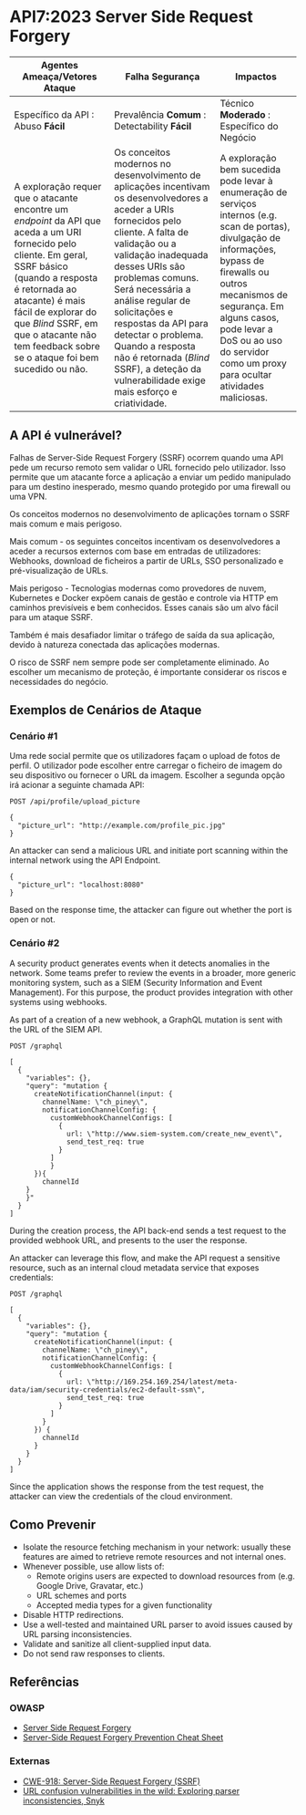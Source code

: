 # API7:2023 Server Side Request Forgery

| Agentes Ameaça/Vetores Ataque | Falha Segurança | Impactos |
| - | - | - |
| Específico da API : Abuso **Fácil** | Prevalência **Comum** : Detectability **Fácil** | Técnico **Moderado** : Específico do Negócio |
| A exploração requer que o atacante encontre um _endpoint_ da API que aceda a um URI fornecido pelo cliente. Em geral, SSRF básico (quando a resposta é retornada ao atacante) é mais fácil de explorar do que _Blind_ SSRF, em que o atacante não tem feedback sobre se o ataque foi bem sucedido ou não. | Os conceitos modernos no desenvolvimento de aplicações incentivam os desenvolvedores a aceder a URIs fornecidos pelo cliente. A falta de validação ou a validação inadequada desses URIs são problemas comuns. Será necessária a análise regular de solicitações e respostas da API para detectar o problema. Quando a resposta não é retornada (_Blind_ SSRF), a deteção da vulnerabilidade exige mais esforço e criatividade. | A exploração bem sucedida pode levar à enumeração de serviços internos (e.g. scan de portas), divulgação de informações, bypass de firewalls ou outros mecanismos de segurança. Em alguns casos, pode levar a DoS ou ao uso do servidor como um proxy para ocultar atividades maliciosas. |

## A API é vulnerável?

Falhas de Server-Side Request Forgery (SSRF) ocorrem quando uma API pede um 
recurso remoto sem validar o URL fornecido pelo utilizador. Isso permite que 
um atacante force a aplicação a enviar um pedido manipulado para um destino 
inesperado, mesmo quando protegido por uma firewall ou uma VPN.

Os conceitos modernos no desenvolvimento de aplicações tornam o SSRF mais 
comum e mais perigoso.

Mais comum - os seguintes conceitos incentivam os desenvolvedores a aceder 
a recursos externos com base em entradas de utilizadores: Webhooks, download 
de ficheiros a partir de URLs, SSO personalizado e pré-visualização de URLs.

Mais perigoso - Tecnologias modernas como provedores de nuvem, Kubernetes e 
Docker expõem canais de gestão e controle via HTTP em caminhos previsíveis 
e bem conhecidos. Esses canais são um alvo fácil para um ataque SSRF.

Também é mais desafiador limitar o tráfego de saída da sua aplicação, devido 
à natureza conectada das aplicações modernas.

O risco de SSRF nem sempre pode ser completamente eliminado. Ao escolher um 
mecanismo de proteção, é importante considerar os riscos e necessidades do 
negócio.

## Exemplos de Cenários de Ataque

### Cenário #1

Uma rede social permite que os utilizadores façam o upload de fotos de perfil. 
O utilizador pode escolher entre carregar o ficheiro de imagem do seu 
dispositivo ou fornecer o URL da imagem. Escolher a segunda opção irá acionar 
a seguinte chamada API:

```
POST /api/profile/upload_picture

{
  "picture_url": "http://example.com/profile_pic.jpg"
}
```

An attacker can send a malicious URL and initiate port scanning within the
internal network using the API Endpoint.

```
{
  "picture_url": "localhost:8080"
}
```

Based on the response time, the attacker can figure out whether the port is
open or not.

### Cenário #2

A security product generates events when it detects anomalies in the network.
Some teams prefer to review the events in a broader, more generic monitoring
system, such as a SIEM (Security Information and Event Management). For this
purpose, the product provides integration with other systems using webhooks.

As part of a creation of a new webhook, a GraphQL mutation is sent with the URL
of the SIEM API.

```
POST /graphql

[
  {
    "variables": {},
    "query": "mutation {
      createNotificationChannel(input: {
        channelName: \"ch_piney\",
        notificationChannelConfig: {
          customWebhookChannelConfigs: [
            {
              url: \"http://www.siem-system.com/create_new_event\",
              send_test_req: true
            }
          ]
    	  }
  	  }){
    	channelId
  	}
	}"
  }
]

```

During the creation process, the API back-end sends a test request to the
provided webhook URL, and presents to the user the response.

An attacker can leverage this flow, and make the API request a sensitive
resource, such as an internal cloud metadata service that exposes credentials:

```
POST /graphql

[
  {
    "variables": {},
    "query": "mutation {
      createNotificationChannel(input: {
        channelName: \"ch_piney\",
        notificationChannelConfig: {
          customWebhookChannelConfigs: [
            {
              url: \"http://169.254.169.254/latest/meta-data/iam/security-credentials/ec2-default-ssm\",
              send_test_req: true
            }
          ]
        }
      }) {
        channelId
      }
    }
  }
]
```

Since the application shows the response from the test request, the attacker
can view the credentials of the cloud environment.

## Como Prevenir

* Isolate the resource fetching mechanism in your network: usually these
  features are aimed to retrieve remote resources and not internal ones.
* Whenever possible, use allow lists of:
  * Remote origins users are expected to download resources from (e.g. Google
    Drive, Gravatar, etc.)
  * URL schemes and ports
  * Accepted media types for a given functionality
* Disable HTTP redirections.
* Use a well-tested and maintained URL parser to avoid issues caused by URL
  parsing inconsistencies.
* Validate and sanitize all client-supplied input data.
* Do not send raw responses to clients.

## Referências

### OWASP

* [Server Side Request Forgery][1]
* [Server-Side Request Forgery Prevention Cheat Sheet][2]

### Externas

* [CWE-918: Server-Side Request Forgery (SSRF)][3]
* [URL confusion vulnerabilities in the wild: Exploring parser inconsistencies,
   Snyk][4]

[1]: https://owasp.org/www-community/attacks/Server_Side_Request_Forgery
[2]: https://cheatsheetseries.owasp.org/cheatsheets/Server_Side_Request_Forgery_Prevention_Cheat_Sheet.html
[3]: https://cwe.mitre.org/data/definitions/918.html
[4]: https://snyk.io/blog/url-confusion-vulnerabilities/
